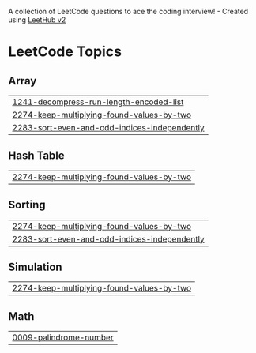 A collection of LeetCode questions to ace the coding interview! - Created using [LeetHub v2](https://github.com/arunbhardwaj/LeetHub-2.0)
<!---LeetCode Topics Start-->
# LeetCode Topics
## Array
|  |
| ------- |
| [1241-decompress-run-length-encoded-list](https://github.com/surabhigade/LeetCode-Profile/tree/master/1241-decompress-run-length-encoded-list) |
| [2274-keep-multiplying-found-values-by-two](https://github.com/surabhigade/LeetCode-Profile/tree/master/2274-keep-multiplying-found-values-by-two) |
| [2283-sort-even-and-odd-indices-independently](https://github.com/surabhigade/LeetCode-Profile/tree/master/2283-sort-even-and-odd-indices-independently) |
## Hash Table
|  |
| ------- |
| [2274-keep-multiplying-found-values-by-two](https://github.com/surabhigade/LeetCode-Profile/tree/master/2274-keep-multiplying-found-values-by-two) |
## Sorting
|  |
| ------- |
| [2274-keep-multiplying-found-values-by-two](https://github.com/surabhigade/LeetCode-Profile/tree/master/2274-keep-multiplying-found-values-by-two) |
| [2283-sort-even-and-odd-indices-independently](https://github.com/surabhigade/LeetCode-Profile/tree/master/2283-sort-even-and-odd-indices-independently) |
## Simulation
|  |
| ------- |
| [2274-keep-multiplying-found-values-by-two](https://github.com/surabhigade/LeetCode-Profile/tree/master/2274-keep-multiplying-found-values-by-two) |
## Math
|  |
| ------- |
| [0009-palindrome-number](https://github.com/surabhigade/LeetCode-Profile/tree/master/0009-palindrome-number) |
<!---LeetCode Topics End-->